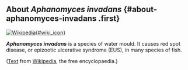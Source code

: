 About *Aphanomyces invadans* {#about-aphanomyces-invadans .first}
----------------------------

[![Wikipedia](/img/wikipedia_logo_v2_en.png){#wiki_icon}](http://en.wikipedia.org/wiki/Aphanomyces_invadans)

***Aphanomyces invadans*** is a species of water mould. It causes red
spot disease, or epizootic ulcerative syndrome (EUS), in many species of
fish.

([Text](http://en.wikipedia.org/wiki/Aphanomyces_invadans) from
[Wikipedia](http://en.wikipedia.org/), the free encyclopaedia.)
